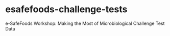 # esafefoods-challenge-tests
e-SafeFoods Workshop: Making the Most of Microbiological Challenge Test Data

